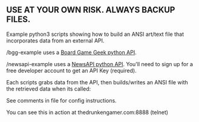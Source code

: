 USE AT YOUR OWN RISK. ALWAYS BACKUP FILES.
---
Example python3 scripts showing how to build an ANSI art/text file that incorporates data from an external API. 

/bgg-example uses a [Board Game Geek python API](https://github.com/lcosmin/boardgamegeek).

/newsapi-example uses a [NewsAPI python API](https://newsapi.org/). You'll need to sign up for a free developer account to get an API Key (required).

Each scripts grabs data from the API, then builds/writes an ANSI file with the retrieved data when its called:

See comments in file for config instructions.

You can see this in action at thedrunkengamer.com:8888 (telnet)
